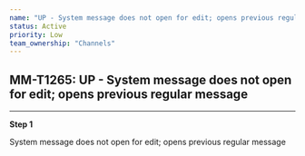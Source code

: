 ```yaml
---
name: "UP - System message does not open for edit; opens previous regular message"
status: Active
priority: Low
team_ownership: "Channels"
---
```


## MM-T1265: UP - System message does not open for edit; opens previous regular message

---

**Step 1**

System message does not open for edit; opens previous regular message
